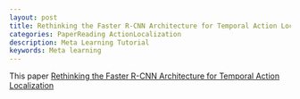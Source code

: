 ```yaml
---
layout: post
title: Rethinking the Faster R-CNN Architecture for Temporal Action Localization
categories: PaperReading ActionLocalization
description: Meta Learning Tutorial
keywords: Meta learning
---
```



This paper [Rethinking the Faster R-CNN Architecture for Temporal Action Localization](https://arxiv.org/abs/1804.07667)